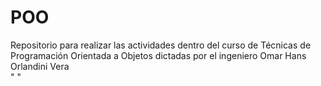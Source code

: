 # POO
Repositorio para realizar las actividades dentro del curso de Técnicas de Programación Orientada a Objetos dictadas por el ingeniero Omar Hans Orlandini Vera   
" " 
